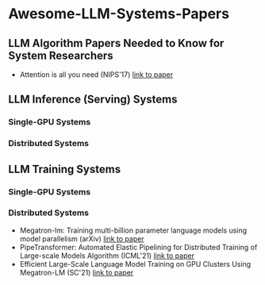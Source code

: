 # Awesome-LLM-Systems-Papers

## LLM Algorithm Papers Needed to Know for System Researchers

- Attention is all you need (NIPS'17) [link to paper](https://proceedings.neurips.cc/paper/2017/file/3f5ee243547dee91fbd053c1c4a845aa-Paper.pdf)

## LLM Inference (Serving) Systems

### Single-GPU Systems

### Distributed Systems

## LLM Training Systems

### Single-GPU Systems

### Distributed Systems

- Megatron-lm: Training multi-billion parameter language models using model parallelism (arXiv) [link to paper](https://arxiv.org/pdf/1909.08053.pdf)
- PipeTransformer: Automated Elastic Pipelining for Distributed Training of Large-scale Models Algorithm (ICML'21) [link to paper](http://proceedings.mlr.press/v139/he21a/he21a.pdf)
- Efficient Large-Scale Language Model Training on GPU Clusters Using Megatron-LM (SC'21) [link to paper](https://dl.acm.org/doi/pdf/10.1145/3458817.3476209?casa_token=u0SaPFr_xwsAAAAA:UdIVbVvdimqGt7Wxk6ntI-BHzRl8JxqhkFdZbrXcqV509CHkq8FwQviI7Fsiw7na15IyYcYFf098SQ)
